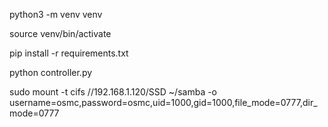 python3 -m venv venv

source venv/bin/activate

pip install -r requirements.txt

python controller.py

sudo mount -t cifs //192.168.1.120/SSD ~/samba -o username=osmc,password=osmc,uid=1000,gid=1000,file_mode=0777,dir_mode=0777

